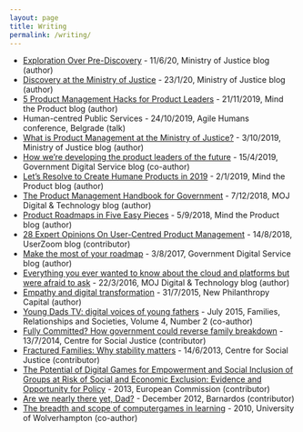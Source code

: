```yaml
---
layout: page
title: Writing
permalink: /writing/
---
```


- [Exploration Over Pre-Discovery](https://mojdigital.blog.gov.uk/2020/06/11/exploration-over-pre-discovery/) - 11/6/20, Ministry of Justice blog (author)
- [Discovery at the Ministry of Justice](https://mojdigital.blog.gov.uk/2020/01/23/discovery-at-the-ministry-of-justice/) - 23/1/20, Ministry of Justice blog (author)
- [5 Product Management Hacks for Product Leaders](https://www.mindtheproduct.com/5-product-management-hacks-for-product-leaders/) - 21/11/2019, Mind the Product blog (author)
- Human-centred Public Services - 24/10/2019, Agile Humans conference, Belgrade (talk)
- [What is Product Management at the Ministry of Justice?](https://mojdigital.blog.gov.uk/2019/10/03/what-is-product-management-at-the-moj/) - 3/10/2019, Ministry of Justice blog (author)
- [How we’re developing the product leaders of the future](https://digitalpeople.blog.gov.uk/2019/04/15/how-were-developing-the-product-leaders-of-the-future/) - 15/4/2019, Government Digital Service blog (co-author)
- [Let’s Resolve to Create Humane Products in 2019](https://www.mindtheproduct.com/2019/01/lets-resolve-to-create-humane-products-in-2019/) - 2/1/2019, Mind the Product blog (author)
- [The Product Management Handbook for Government](https://mojdigital.blog.gov.uk/2018/12/07/the-product-management-handbook-for-government/) - 7/12/2018, MOJ Digital & Technology blog (author)
- [Product Roadmaps in Five Easy Pieces](https://www.mindtheproduct.com/2018/09/product-roadmaps-in-five-easy-pieces/) - 5/9/2018, Mind the Product blog (author)
- [28 Expert Opinions On User-Centred Product Management](https://www.userzoom.com/blog/28-expert-opinions-on-user-centred-product-management/) - 14/8/2018, UserZoom blog (contributor)
- [Make the most of your roadmap](https://gds.blog.gov.uk/2017/08/03/make-the-most-of-your-roadmap/) - 3/8/2017, Government Digital Service blog (author)
- [Everything you ever wanted to know about the cloud and platforms but were afraid to ask](https://mojdigital.blog.gov.uk/2016/03/22/everything-you-ever-wanted-to-know-about-the-cloud-and-platforms-but-were-afraid-to-ask/) - 22/3/2016, MOJ Digital & Technology blog (author)
- [Empathy and digital transformation](https://www.thinknpc.org/blog/empathy-and-digital-transformation/) - 31/7/2015, New Philanthropy Capital (author)
- [Young Dads TV: digital voices of young fathers](https://www.ingentaconnect.com/content/tpp/frs/2015/00000004/00000002/art00016) - July 2015, Families, Relationships and Societies, Volume 4, Number 2 (co-author) 
- [Fully Committed? How government could reverse family breakdown](https://www.centreforsocialjustice.org.uk/library/fully-committed-government-reverse-family-breakdown) - 13/7/2014, Centre for Social Justice (contributor)
- [Fractured Families: Why stability matters](https://www.centreforsocialjustice.org.uk/library/fractured-families-stability-matters) - 14/6/2013, Centre for Social Justice (contributor)
- [The Potential of Digital Games for Empowerment and Social Inclusion of Groups at Risk of Social and Economic Exclusion: Evidence and Opportunity for Policy](https://ec.europa.eu/jrc/en/publication/eur-scientific-and-technical-research-reports/potential-digital-games-empowerment-and-social-inclusion-groups-risk-social-and-economic) - 2013, European Commission (contributor)
- [Are we nearly there yet, Dad?](http://www.barnardos.org.uk/what_we_do/policy_research_unit/research_and_publications/are-we-nearly-there-yet-dad/publication-view.jsp?pid=PUB-1900) - December 2012, Barnardos (contributor)
- [The breadth and scope of computergames in learning](http://www.academia.edu/359010/The_breadth_and_scope_of_computer_games_in_learning_Applications_to_14_to_19_learners_with_a_specific_focus_on_applicability_to_those_who_are_classified_as_Not_in_Employment_Education_or_Training_NEET_) - 2010, University of Wolverhampton (co-author)
